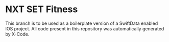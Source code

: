 # NXT SET Fitness
This branch is to be used as a boilerplate version of a SwiftData enabled IOS project. All code present in this repository was automatically generated by X-Code. 
